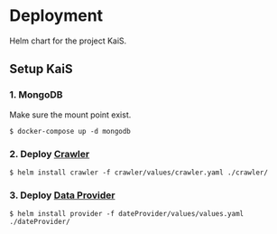 # Deployment

Helm chart for the project KaiS.

## Setup KaiS

### 1. MongoDB

Make sure the mount point exist.

```
$ docker-compose up -d mongodb
```

### 2. Deploy [Crawler](https://github.com/AllenKd/sports_data_crawler)

```
$ helm install crawler -f crawler/values/crawler.yaml ./crawler/
```

### 3. Deploy [Data Provider](https://github.com/AllenKd/dataProvider)

```
$ helm install provider -f dateProvider/values/values.yaml ./dateProvider/
```
